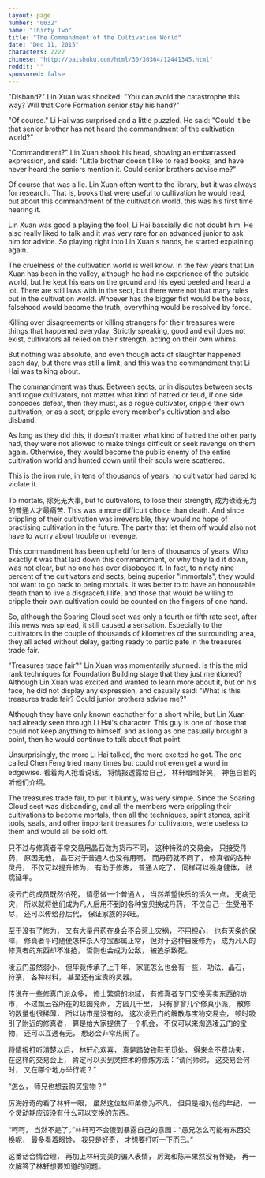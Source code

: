 ```yaml
---
layout: page
number: "0032"
name: "Thirty Two"
title: "The Commandment of the Cultivation World"
date: "Dec 11, 2015"
characters: 2222
chinese: "http://baishuku.com/html/30/30364/12441345.html"
reddit: ""
sponsored: false
---
```


"Disband?" Lin Xuan was shocked: "You can avoid the catastrophe this way? Will that Core Formation senior stay his hand?"

"Of course." Li Hai was surprised and a little puzzled. He said: "Could it be that senior brother has not heard the commandment of the cultivation world?"

"Commandment?" Lin Xuan shook his head, showing an embarrassed expression, and said: "Little brother doesn't like to read books, and have never heard the seniors mention it. Could senior brothers advise me?"

Of course that was a lie. Lin Xuan often went to the library, but it was always for research. That is, books that were useful to cultivation he would read, but about this commandment of the cultivation world, this was his first time hearing it.

Lin Xuan was good a playing the fool, Li Hai bascially did not doubt him. He also really liked to talk and it was very rare for an advanced junior to ask him for advice. So playing right into Lin Xuan's hands, he started explaining again.

The cruelness of the cultivation world is well know. In the few years that Lin Xuan has been in the valley, although he had no experience of the outside world, but he kept his ears on the ground and his eyed peeled and heard a lot. There are still laws with in the sect, but there were not that many rules out in the cultivation world. Whoever has the bigger fist would be the boss, falsehood would become the truth, everything would be resolved by force.

Killing over disagreements or killing strangers for their treasures were things that happened everyday. Strictly speaking, good and evil does not exist, cultivators all relied on their strength, acting on their own whims.

But nothing was absolute, and even though acts of slaughter happened each day, but there was still a limit, and this was the commandment that Li Hai was talking about.

The commandment was thus: Between sects, or in disputes between sects and rogue cultivators, not matter what kind of hatred or feud, if one side concedes defeat, then they must, as a rogue cultivator, cripple their own cultivation, or as a sect, cripple every member's cultivation and also disband.

As long as they did this, it doesn't matter what kind of hatred the other party had, they were not allowed to make things difficult or seek revenge on them again. Otherwise, they would become the public enemy of the entire cultivation world and hunted down until their souls were scattered.

This is the iron rule, in tens of thousands of years, no cultivator had dared to violate it.

To mortals, 除死无大事, but to cultivators, to lose their strength, 成为碌碌无为的普通人才最痛苦. This was a more difficult choice than death. And since crippling of their cultivation was irreversible, they would no hope of practising cultivation in the future. The party that let them off would also not have to worry about trouble or revenge.

This commandment has been upheld for tens of thousands of years. Who exactly it was that laid down this commandment, or why they laid it down, was not clear, but no one has ever disobeyed it. In fact, to ninety nine percent of the cultivators and sects, being superior "immortals", they would not want to go back to being mortals. It was better to to have an honourable death than to live a disgraceful life, and those that would be willing to cripple their own cultivation could be counted on the fingers of one hand.

So, although the Soaring Cloud sect was only a fourth or fifth rate sect, after this news was spread, it still caused a sensation. Especially to the cultivators in the couple of thousands of kilometres of the surrounding area, they all acted without delay, getting ready to participate in the treasures trade fair.

"Treasures trade fair?" Lin Xuan was momentarily stunned. Is this the mid rank techniques for Foundation Building stage that they just mentioned? Although Lin Xuan was excited and wanted to learn more about it, but on his face, he did not display any expression, and casually said: "What is this treasures trade fair? Could junior brothers advise me?"

Although they have only known eachother for a short while, but Lin Xuan had already seen through Li Hai's character. This guy is one of those that could not keep anything to himself, and as long as one casually brought a point, then he would continue to talk about that point.

Unsurprisingly, the more Li Hai talked, the more excited he got. The one called Chen Feng tried many times but could not even get a word in edgewise.
看着两人抢着说话，
将情报透露给自己，
林轩暗暗好笑，
神色自若的听他们介绍。

The treasures trade fair, to put it bluntly, was very simple. Since the Soaring Cloud sect was disbanding, and all the members were crippling their cultivations to become mortals, then all the techniques, spirit stones, spirit tools, seals, and other important treasures for cultivators, were useless to them and would all be sold off.

只不过与修真者平常交易用晶石做为货币不同，
这种特殊的交易会，
只接受丹药，
原因无他，
晶石对于普通人也没有用啊，
而丹药就不同了，
修真者的各种灵丹，
不仅可以提升修为，
有助于修炼，
普通人吃了，
同样可以强身健体，
祛病延年。

凌云门的成员既然怕死，
情愿做一个普通人，
当然希望快乐的活久一点，
无病无灾，
所以就将他们成为凡人后用不到的各种宝贝换成丹药，
不仅自己一生受用不尽，
还可以传给孙后代，
保证家族的兴旺。

至于没有了修为，
又有大量丹药在身会不会惹上灾祸，
不用担心，
也有天条的保障，
修真者平时随便怎样杀人夺宝都属正常，
但对于这种自废修为，
成为凡人的修真者的东西却不准抢，
否则也会成为公敌，
被追杀致死。

凌云门虽然弱小，
但毕竟传承了上千年，
家底怎么也会有一些，
功法、晶石，
符箓，
各种材料，
甚至还有宝贵的灵器。

传说在一些修真门派众多，
修士繁盛的地域，
有修真者专门交换买卖东西的坊市，
不过飘云谷所在的赵国兖州，
方圆几千里，
只有寥寥几个修真小派，
散修的数量也很稀薄，
所以坊市是没有的，
这次凌云门的解散与宝物交易会，
顿时吸引了附近的修真者，
算是给大家提供了一个机会，
不仅可以来淘选凌云门的宝物，
还可以互通有无，
想必会非常热闹了。

将情报打听清楚以后，
林轩心欢喜，
真是踏破铁鞋无觅处，
得来全不费功夫，
在这样的交易会上，
肯定可以买到灵控术的修炼方法：“请问师弟，
这交易会何时，
又在哪个地方举行呢？”

“怎么，
师兄也想去购买宝物？”

厉海好奇的看了林轩一眼，
虽然这位赵师弟修为不凡，
但只是相对他的年纪，
一个灵动期应该没有什么可以交换的东西。

“呵呵，
当然不是了。”林轩可不会傻到暴露自己的意图：“愚兄怎么可能有东西交换呢，
最多看着眼馋，
我只是好奇，
才想要打听一下而已。”

这番话合情合理，
再加上林轩完美的骗人表情，
厉海和陈丰果然没有怀疑，
再一次解答了林轩想要知道的问题。
